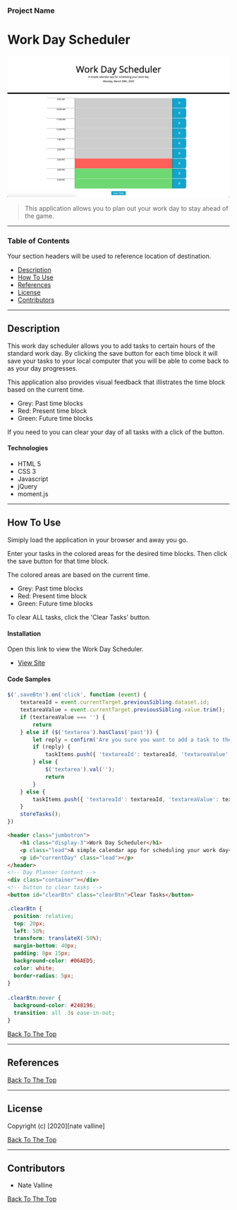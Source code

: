 ### Project Name

# Work Day Scheduler

<img src="./dev-img/planner.png" alt="Work Day Scheduler" width="600px">

> This application allows you to plan out your work day to stay ahead of the game.

---

### Table of Contents

Your section headers will be used to reference location of destination.

- [Description](#description)
- [How To Use](#how-to-use)
- [References](#references)
- [License](#license)
- [Contributors](#contributors)

---

## Description

This work day scheduler allows you to add tasks to certain hours of the standard work day. By clicking the save button for each time block it will save your tasks to your local computer that you will be able to come back to as your day progresses. 

This application also provides visual feedback that illistrates the time block based on the current time. 

- Grey: Past time blocks
- Red: Present time block
- Green: Future time blocks

If you need to you can clear your day of all tasks with a click of the button.

#### Technologies

- HTML 5
- CSS 3
- Javascript
- jQuery
- moment.js

---

## How To Use

Simiply load the application in your browser and away you go.

Enter your tasks in the colored areas for the desired time blocks. Then click the save button for that time block.

The colored areas are based on the current time.
- Grey: Past time blocks
- Red: Present time block
- Green: Future time blocks

To clear ALL tasks, click the 'Clear Tasks' button.

#### Installation

Open this link to view the Work Day Scheduler.

- [View Site](https://nvalline.github.io/day-planner/)

#### Code Samples

```javascript
$('.saveBtn').on('click', function (event) {
    textareaId = event.currentTarget.previousSibling.dataset.id;
    textareaValue = event.currentTarget.previousSibling.value.trim();
    if (textareaValue === '') {
        return
    } else if ($('textarea').hasClass('past')) {
        let reply = confirm('Are you sure you want to add a task to the past?');
        if (reply) {
            taskItems.push({ 'textareaId': textareaId, 'textareaValue': textareaValue });
        } else {
            $('textarea').val('');
            return
        }
    } else {
        taskItems.push({ 'textareaId': textareaId, 'textareaValue': textareaValue });
    }
    storeTasks();
})
```

```html
<header class="jumbotron">
    <h1 class="display-3">Work Day Scheduler</h1>
    <p class="lead">A simple calendar app for scheduling your work day</p>
    <p id="currentDay" class="lead"></p>
</header>
<!-- Day Planner Content -->
<div class="container"></div>
<!-- button to clear tasks -->
<button id="clearBtn" class="clearBtn">Clear Tasks</button>
```

```CSS
.clearBtn {
  position: relative;
  top: 20px;
  left: 50%;
  transform: translateX(-50%);
  margin-bottom: 40px;
  padding: 8px 15px;
  background-color: #06AED5;
  color: white;
  border-radius: 5px;
}

.clearBtn:hover {
  background-color: #248196;
  transition: all .3s ease-in-out;
}
```

[Back To The Top](#project-name)

---

## References

[Back To The Top](#project-name)

---

## License

Copyright (c) [2020][nate valline]

[Back To The Top](#project-name)

---

## Contributors

- Nate Valline

[Back To The Top](#project-name)


